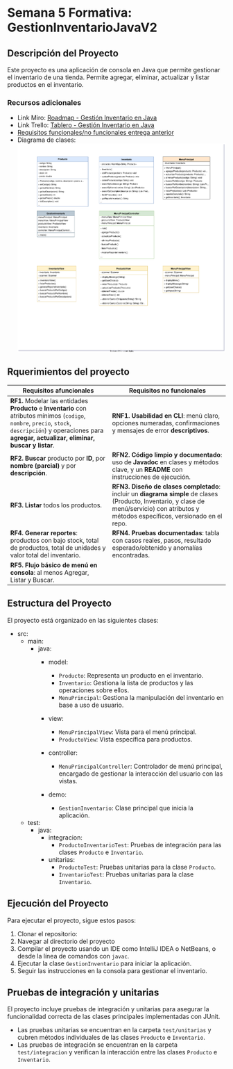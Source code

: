 # Semana 5 Formativa: GestionInventarioJavaV2

## Descripción del Proyecto

Este proyecto es una aplicación de consola en Java que permite gestionar el inventario de una tienda.
Permite agregar, eliminar, actualizar y listar productos en el inventario.

### Recursos adicionales

- Link Miro: [Roadmap - Gestión Inventario en Java](https://miro.com/app/board/uXjVJIIgWos=/?share_link_id=56281502077 )
- Link Trello: [Tablero - Gestión Inventario en Java](https://trello.com/b/KFmbDkwP)
- [Requisitos funcionales/no funcionales entrega anterior](<Requerimientos Funcionales V1.md>)
- Diagrama de clases:![Diagrama de clases UML](GestionInventarioV2.drawio.svg)

## Rquerimientos del proyecto

| Requisitos afuncionales                                                                                                                                                                              | Requisitos no funcionales                                                                                                                                                              |
| --------------------------------------------------------------------------------------------------------------------------------------------------------------------------------------------------- | -------------------------------------------------------------------------------------------------------------------------------------------------------------------------------------- |
| **RF1.** Modelar las entidades **Producto** e **Inventario** con atributos mínimos (`codigo`, `nombre`, `precio`, `stock`, `descripción`) y operaciones para **agregar, actualizar, eliminar, buscar y listar**. | **RNF1.** **Usabilidad en CLI**: menú claro, opciones numeradas, confirmaciones y mensajes de error **descriptivos**.                                                                            |
| **RF2.** **Buscar** producto por **ID**, por **nombre (parcial)** y por **descripción**.                                                                                                                     | **RFN2.** **Código limpio y documentado**: uso de **Javadoc** en clases y métodos clave, y un **README** con instrucciones de ejecución.                                                         |
| **RF3.** **Listar** todos los productos.                                                                                                                                                                     | **RFN3.** **Diseño de clases completado**: incluir un **diagrama simple** de clases (Producto, Inventario, y clase de menú/servicio) con atributos y métodos específicos, versionado en el repo. |
| **RF4.** **Generar reportes**: productos con bajo stock, total de productos, total de unidades y valor total del inventario.                                                                                 | **RFN4.** **Pruebas documentadas**: tabla con casos reales, pasos, resultado esperado/obtenido y anomalías encontradas.                                                                          |
| **RF5.** **Flujo básico de menú en consola**: al menos Agregar, Listar y Buscar.                                                                                                                             |                                                                                                                                                                                        |

## Estructura del Proyecto

El proyecto está organizado en las siguientes clases:

- src:
  - main:
    - java:
      - model:
        - `Producto`: Representa un producto en el inventario.
        - `Inventario`: Gestiona la lista de productos y las operaciones sobre ellos.
        - `MenuPrincipal`: Gestiona la manipulación del inventario en base a uso de usuario.

      - view:
        - `MenuPrincipalView`: Vista para el menú principal.
        - `ProductoView`: Vista específica para productos.

      - controller:
        - `MenuPrincipalController`: Controlador de menú principal, encargado de gestionar la interacción del usuario con las vistas.

      - demo:
        - `GestionInventario`: Clase principal que inicia la aplicación.
  - test:
    - java:
      - integracion:
        - `ProductoInventarioTest`: Pruebas de integración para las clases `Producto` e `Inventario`.
      - unitarias:
        - `ProductoTest`: Pruebas unitarias para la clase `Producto`.
        - `InventarioTest`: Pruebas unitarias para la clase `Inventario`.

## Ejecución del Proyecto

Para ejecutar el proyecto, sigue estos pasos:

1. Clonar el repositorio:
2. Navegar al directorio del proyecto
3. Compilar el proyecto usando un IDE como IntelliJ IDEA o NetBeans, o desde la línea de comandos con `javac`.
4. Ejecutar la clase `GestionInventario` para iniciar la aplicación.
5. Seguir las instrucciones en la consola para gestionar el inventario.

## Pruebas de integración y unitarias

El proyecto incluye pruebas de integración y unitarias para asegurar la funcionalidad correcta de las clases principales
implementadas con JUnit.

- Las pruebas unitarias se encuentran en la carpeta `test/unitarias` y cubren métodos individuales de las clases `Producto` e `Inventario`.
- Las pruebas de integración se encuentran en la carpeta `test/integracion` y verifican la interacción entre las clases `Producto` e `Inventario`.

